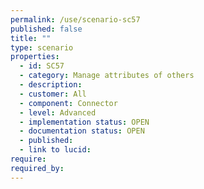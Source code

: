 ```yaml
---
permalink: /use/scenario-sc57
published: false
title: ""
type: scenario
properties:
  - id: SC57
  - category: Manage attributes of others
  - description:
  - customer: All
  - component: Connector
  - level: Advanced
  - implementation status: OPEN
  - documentation status: OPEN
  - published:
  - link to lucid:
require:
required_by:
---
```

